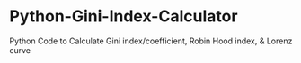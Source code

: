# Python-Gini-Index-Calculator
Python Code to Calculate Gini index/coefficient, Robin Hood index, &amp; Lorenz curve
